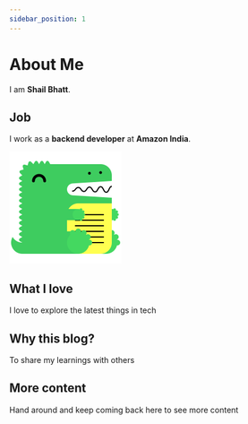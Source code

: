 ```yaml
---
sidebar_position: 1
---
```


# About Me

I am **Shail Bhatt**.

## Job

I work as a  **backend developer** at **Amazon India**.

![](./intro/docusaurus.png)
## What I love

I love to explore the latest things in tech 

## Why this blog?

To share my learnings with others

## More content

Hand around and keep coming back here to see more content
